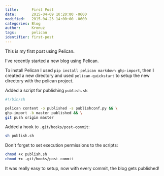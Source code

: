 ```yaml
---
title:      First Post
date:       2015-04-09 10:20:00 -0600
modified:   2015-04-23 14:00:00 -0600
categories: Blog
author:     Kronuz
tags:       pelican
identifier: first-post
---
```


This is my first post using Pelican.

I've recently started a new blog using Pelican.

To install Pelican I used `pip install pelican markdown ghp-import`,
then I created a new directory and used `pelican-quickstart` to setup
the new directory with the pelican project.

Added a script for publishing `publish.sh`:

```sh
#!/bin/sh

pelican content -o published -s publishconf.py && \
ghp-import -b master published && \
git push origin master
```

Added a hook to `.git/hooks/post-commit`:

```sh
sh publish.sh
```

Don't forget to set execution permissions to the scripts:

```sh
chmod +x publish.sh
chmod +x .git/hooks/post-commit
```

It was really easy to setup, now with every commit, the blog gets
published!

